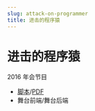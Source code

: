 ```yaml
---
slug: attack-on-programmer
title: 进击的程序猿
---
```


# 进击的程序猿

2016 年会节目

* [脚本](https://github.com/wenerme/wener/tree/master/story/2017/am2016/进击的程序猿.fountain)/[PDF](https://github.com/wenerme/wener/tree/master/story/2017/am2016/进击的程序猿.pdf)
* 舞台前端/舞台后端
